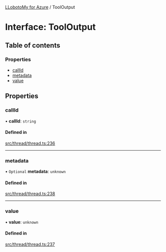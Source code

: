 [LLobotoMy for Azure](../README.md) / ToolOutput

# Interface: ToolOutput

## Table of contents

### Properties

- [callId](ToolOutput.md#callid)
- [metadata](ToolOutput.md#metadata)
- [value](ToolOutput.md#value)

## Properties

### callId

• **callId**: `string`

#### Defined in

[src/thread/thread.ts:236](https://github.com/paztek/llobotomy-azure/blob/d9dfa8f/src/thread/thread.ts#L236)

___

### metadata

• `Optional` **metadata**: `unknown`

#### Defined in

[src/thread/thread.ts:238](https://github.com/paztek/llobotomy-azure/blob/d9dfa8f/src/thread/thread.ts#L238)

___

### value

• **value**: `unknown`

#### Defined in

[src/thread/thread.ts:237](https://github.com/paztek/llobotomy-azure/blob/d9dfa8f/src/thread/thread.ts#L237)

